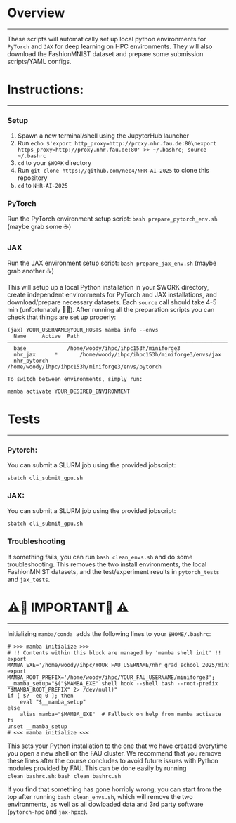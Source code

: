 # Overview
----------
These scripts will automatically set up local python environments for `PyTorch` and `JAX` for deep learning on HPC environments.
They will also download the FashionMNIST dataset and prepare some submission scripts/YAML configs.

# Instructions:
--------------
### Setup
1. Spawn a new terminal/shell using the JupyterHub launcher
2. Run `echo $'export http_proxy=http://proxy.nhr.fau.de:80\nexport https_proxy=http://proxy.nhr.fau.de:80' >> ~/.bashrc; source ~/.bashrc`
3. `cd` to your `$WORK` directory
4. Run `git clone https://github.com/nec4/NHR-AI-2025` to clone this repository
5. `cd` to `NHR-AI-2025`
### PyTorch
Run the PyTorch environment setup script: `bash prepare_pytorch_env.sh` (maybe grab some ☕)
### JAX
Run the JAX environment setup script: `bash prepare_jax_env.sh` (maybe grab another ☕)

This will setup up a local Python installation in your $WORK directory, create independent environments for PyTorch and JAX installations, and download/prepare necessary datasets. Each `source` call should take 4-5 min (unfortunately 🤷‍♂️). After running all the preparation scripts you can check that things are set up properly:

```
(jax) YOUR_USERNAME@YOUR_HOST$ mamba info --envs
  Name     Active  Path
──────────────────────────────────────────────────────────────────────
  base             /home/woody/ihpc/ihpc153h/miniforge3
  nhr_jax      *       /home/woody/ihpc/ihpc153h/miniforge3/envs/jax
  nhr_pytorch          /home/woody/ihpc/ihpc153h/miniforge3/envs/pytorch

To switch between environments, simply run:

mamba activate YOUR_DESIRED_ENVIRONMENT
```

# Tests
--------------
### Pytorch:
You can submit a SLURM job using the provided jobscript:
```
sbatch cli_submit_gpu.sh
```

### JAX:
You can submit a SLURM job using the provided jobscript:
```
sbatch cli_submit_gpu.sh
```

### Troubleshooting
If something fails, you can run `bash clean_envs.sh` and do some troubleshooting. This removes the two install environments, the local FashionMNIST datasets, and the test/experiment results in `pytorch_tests` and `jax_tests`. 

# ⚠️🚨 IMPORTANT🚨 ⚠️
------------------

Initializing `mamba/conda`  adds the following lines to your `$HOME/.bashrc`:

```
# >>> mamba initialize >>>
# !! Contents within this block are managed by 'mamba shell init' !!
export MAMBA_EXE='/home/woody/ihpc/YOUR_FAU_USERNAME/nhr_grad_school_2025/miniforge3/bin/mamba';
export MAMBA_ROOT_PREFIX='/home/woody/ihpc/YOUR_FAU_USERNAME/miniforge3';
__mamba_setup="$("$MAMBA_EXE" shell hook --shell bash --root-prefix "$MAMBA_ROOT_PREFIX" 2> /dev/null)"
if [ $? -eq 0 ]; then
    eval "$__mamba_setup"
else
    alias mamba="$MAMBA_EXE"  # Fallback on help from mamba activate
fi
unset __mamba_setup
# <<< mamba initialize <<<
```

This sets your Python installation to the one that we have created everytime you open a new shell on the FAU cluster. We recommend that you remove these lines after the course concludes to avoid future issues with Python modules provided by FAU. This can be done easily by running `clean_bashrc.sh`: `bash clean_bashrc.sh`

If you find that something has gone horribly wrong, you can start from the top after running `bash clean_envs.sh`, which will remove the two environments, as well as all dowloaded data and 3rd party software (`pytorch-hpc` and `jax-hpxc`).
